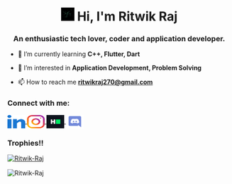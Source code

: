 
<!------>
<!--       -->
<h1 align="center">
    <img src="04.gif" width="30" height="30">
    Hi, I'm Ritwik Raj
</h1>

<h3 align="center">
    An enthusiastic tech lover, coder and application developer.
</h3>


- 🌱 I’m currently learning **C++, Flutter, Dart**

- 👀 I’m interested in **Application Development, Problem Solving**

- 📫 How to reach me **ritwikraj270@gmail.com**

<h3 align="left">Connect with me:</h3>
<p align="left">
   <!-- <a href="https://twitter.com/ShreyanshuShub1" target="blank">
        <img align="center" src="/icons/twitter.svg" alt="ShreyanshuShub1" height="30" width="40" />
    </a> -->
    <a href="https://linkedin.com/in/rajritwik/" target="blank">
        <img align="center" src="/linked-in-alt.svg" alt="rajritwik" height="30" width="40" />
    </a>
    <a href="https://instagram.com/ritwik5302" target="blank">
        <img align="center" src="/instagram.svg" alt="ritwik5302" height="30" width="40" />
    </a>
    <a href="https://www.hackerrank.com/ritwikraj68" target="blank">
        <img align="center" src="/hackerrank.svg" alt="ritwikraj68" height="30" width="40" />
    </a>
   <!-- <a href="https://www.leetcode.com/sShubham" target="blank">
        <img align="center" src="/icons/leet-code.svg" alt="sShubham" height="30" width="40" />
    </a> 
    <a href="https://auth.geeksforgeeks.org/user/shreyanshushubham" target="blank">
        <img align="center" src="/icons/geeks-for-geeks.svg" alt="shreyanshushubham" height="30" width="40" />
    </a> -->
    <a href="https://discord.gg/Ritwik#4145" target="blank">
        <img align="center" src="discord.svg" alt="Ritwik#4145" height="30" width="40" />
    </a> 
</p>
<h3 align="left">
    Trophies!!
</h3>
<p align="left"> 
    <a href="https://github.com/ryo-ma/github-profile-trophy">
        <img src="https://github-profile-trophy.vercel.app/?username=Ritwik-Raj&column=8" alt="Ritwik-Raj" />
    </a>
</p>

<p>
    <img align="center" src="https://github-readme-stats.vercel.app/api/top-langs?username=Ritwik-Raj&show_icons=true&locale=en&layout=compact" alt="Ritwik-Raj" />
</p>
